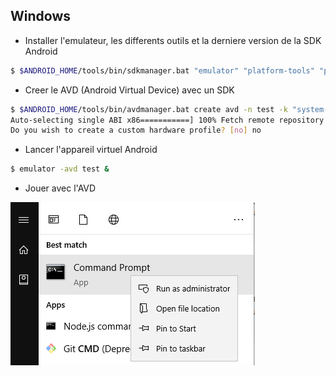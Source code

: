 


## Windows

* Installer l'emulateur, les differents outils et la derniere version de la SDK Android

```bash
$ $ANDROID_HOME/tools/bin/sdkmanager.bat "emulator" "platform-tools" "platforms;android-28" "build-tools;28.0.3" "extras;android;m2repository" "extras;google;m2repository"
```

* Creer le AVD (Android Virtual Device) avec un SDK

```bash
$ $ANDROID_HOME/tools/bin/avdmanager.bat create avd -n test -k "system-images;android-28;google_apis;x86_64"
Auto-selecting single ABI x86===========] 100% Fetch remote repository...
Do you wish to create a custom hardware profile? [no] no
```

* Lancer l'appareil virtuel Android

```bash
$ emulator -avd test &
```

* Jouer avec l'AVD

![image](images/emulator.png)
